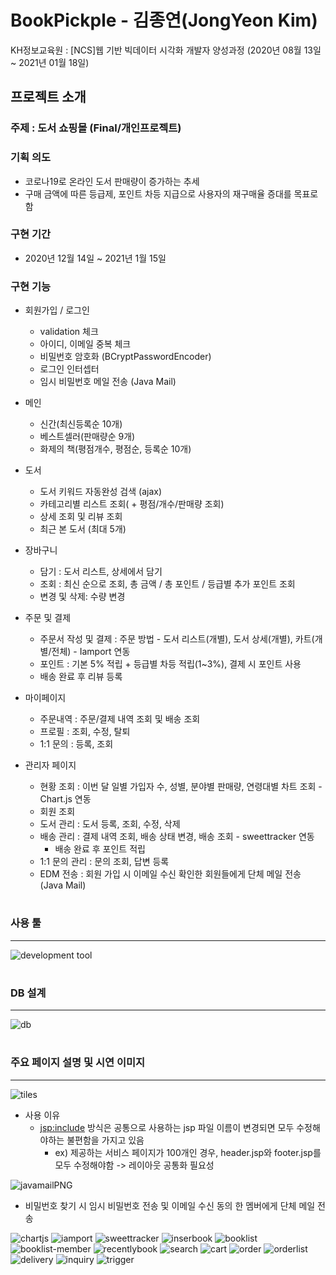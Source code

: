 # BookPickple - 김종연(JongYeon Kim)

KH정보교육원 : [NCS]웹 기반 빅데이터 시각화 개발자 양성과정 (2020년 08월 13일 ~ 2021년 01월 18일)

## 프로젝트 소개

### 주제 : 도서 쇼핑몰 (Final/개인프로젝트)
### 기획 의도
- 코로나19로 온라인 도서 판매량이 증가하는 추세
- 구매 금액에 따른 등급제, 포인트 차등 지급으로 사용자의 재구매율 증대를 목표로 함

### 구현 기간
- 2020년 12월 14일 ~ 2021년 1월 15일

### 구현 기능
* 회원가입 / 로그인
  - validation 체크
  - 아이디, 이메일 중복 체크
  - 비밀번호 암호화 (BCryptPasswordEncoder)
  - 로그인 인터셉터
  - 임시 비밀번호 메일 전송 (Java Mail)
      
* 메인
  - 신간(최신등록순 10개)
  - 베스트셀러(판매량순 9개)
  - 화제의 책(평점개수, 평점순, 등록순 10개)
  
* 도서
  - 도서 키워드 자동완성 검색 (ajax)
  - 카테고리별 리스트 조회( + 평점/개수/판매량 조회)
  - 상세 조회 및 리뷰 조회
  - 최근 본 도서 (최대 5개)
  
* 장바구니
  - 담기 : 도서 리스트, 상세에서 담기
  - 조회 : 최신 순으로 조회, 총 금액 / 총 포인트 / 등급별 추가 포인트 조회
  - 변경 및 삭제: 수량 변경
 
* 주문 및 결제
  - 주문서 작성 및 결제 : 주문 방법 - 도서 리스트(개별), 도서 상세(개별), 카트(개별/전체) - Iamport 연동
  - 포인트 : 기본 5% 적립 + 등급별 차등 적립(1~3%), 결제 시 포인트 사용
  - 배송 완료 후 리뷰 등록
 
* 마이페이지
  - 주문내역 : 주문/결제 내역 조회 및 배송 조회
  - 프로필 : 조회, 수정, 탈퇴
  - 1:1 문의 : 등록, 조회
  
* 관리자 페이지
  - 현황 조회 : 이번 달 일별 가입자 수, 성별, 분야별 판매량, 연령대별 차트 조회 - Chart.js 연동
  - 회원 조회
  - 도서 관리 : 도서 등록, 조회, 수정, 삭제
  - 배송 관리 : 결제 내역 조회, 배송 상태 변경, 배송 조회 - sweettracker 연동
    + 배송 완료 후 포인트 적립
  - 1:1 문의 관리 : 문의 조회, 답변 등록
  - EDM 전송 : 회원 가입 시 이메일 수신 확인한 회원들에게 단체 메일 전송 (Java Mail)

#
### 사용 툴
--------------
![development tool](https://user-images.githubusercontent.com/59308878/105133620-69695280-5b30-11eb-88d4-5fd96f3858e9.PNG)

#
### DB 설계
----------------
![db](https://user-images.githubusercontent.com/59308878/105133332-e8aa5680-5b2f-11eb-965f-bc1c5794f368.PNG)

#
### 주요 페이지 설명 및 시연 이미지
---------------
![tiles](https://user-images.githubusercontent.com/59308878/105134194-599e3e00-5b31-11eb-9168-c2b405d419d3.PNG)
* 사용 이유
  - <jsp:include> 방식은 공통으로 사용하는 jsp 파일 이름이 변경되면 모두 수정해야하는 불편함을 가지고 있음
    + ex) 제공하는 서비스 페이지가 100개인 경우, header.jsp와 footer.jsp를 모두 수정해야함 -> 레이아웃 공통화 필요성
    
![javamailPNG](https://user-images.githubusercontent.com/59308878/105134699-27d9a700-5b32-11eb-9fee-3e1575a3ed42.PNG)
* 비밀번호 찾기 시 임시 비밀번호 전송 및 이메일 수신 동의 한 멤버에게 단체 메일 전송

![chartjs](https://user-images.githubusercontent.com/59308878/105134990-94ed3c80-5b32-11eb-9688-189b4e58376f.PNG)
![iamport](https://user-images.githubusercontent.com/59308878/105135265-1a70ec80-5b33-11eb-91b6-5bcd7310e66c.PNG)
![sweettracker](https://user-images.githubusercontent.com/59308878/105135298-28bf0880-5b33-11eb-90c8-a70adf8c4b0d.PNG)
![inserbook](https://user-images.githubusercontent.com/59308878/105135609-ae42b880-5b33-11eb-93d6-a966b07f562e.PNG)
![booklist](https://user-images.githubusercontent.com/59308878/105135672-c7e40000-5b33-11eb-8295-d295e168425e.PNG)
![booklist-member](https://user-images.githubusercontent.com/59308878/105135753-e5b16500-5b33-11eb-824d-65f6c43b65f8.PNG)
![recentlybook](https://user-images.githubusercontent.com/59308878/105135831-feba1600-5b33-11eb-863a-887247af2ec0.PNG)
![search](https://user-images.githubusercontent.com/59308878/105135893-198c8a80-5b34-11eb-99bb-304d0cde5761.PNG)
![cart](https://user-images.githubusercontent.com/59308878/105136257-b2230a80-5b34-11eb-9778-43c18069fc93.PNG)
![order](https://user-images.githubusercontent.com/59308878/105136276-ba7b4580-5b34-11eb-9641-c21c3b74fd79.PNG)
![orderlist](https://user-images.githubusercontent.com/59308878/105136298-c1a25380-5b34-11eb-89b5-309bfe1bb9cc.PNG)
![delivery](https://user-images.githubusercontent.com/59308878/105136313-c961f800-5b34-11eb-8248-37f76099e2e9.PNG)
![inquiry](https://user-images.githubusercontent.com/59308878/105136337-cff06f80-5b34-11eb-9fd3-0cef63909c31.PNG)
![trigger](https://user-images.githubusercontent.com/59308878/105136347-d67ee700-5b34-11eb-9298-eb0ef0257adf.PNG)




